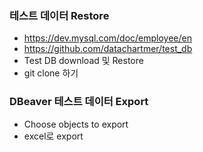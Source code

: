 
### 테스트 데이터 Restore 
- https://dev.mysql.com/doc/employee/en
- https://github.com/datachartmer/test_db
- Test DB download 및 Restore 
- git clone 하기 

### DBeaver 테스트 데이터 Export 
- Choose objects to export
- excel로 export